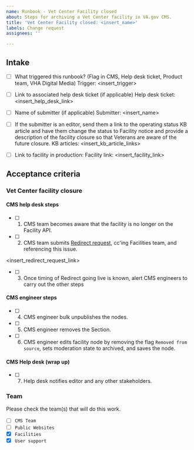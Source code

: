 ```yaml
---
name: Runbook - Vet Center Facility closed
about: Steps for archiving a Vet Center facility in VA.gov CMS.
title: 'Vet Center Facility closed: <insert_name>'
labels: Change request
assignees: ''

---
```


## Intake
- [ ] What triggered this runbook? (Flag in CMS, Help desk ticket, Product team, VHA Digital Media)
Trigger: <insert_trigger>

- [ ] Link to associated help desk ticket (if applicable)
Help desk ticket: <insert_help_desk_link>

- [ ] Name of submitter (if applicable)
Submitter: <insert_name>

- [ ] If the submitter is an editor, send them a link to the operating status KB article and have them change the status to Facility notice and provide a description of the facility closure so that Veterans are aware of the future closure.
KB articles: <insert_kb_article_links>

- [ ] Link to facility in production:
Facility link: <insert_facility_link>

## Acceptance criteria

### Vet Center facility closure

#### CMS help desk steps
- [ ] 1. CMS team becomes aware that the facility is no longer on the Facility API.
- [ ] 2. CMS team submits [Redirect request](https://github.com/department-of-veterans-affairs/va.gov-cms/issues/new?assignees=&labels=Redirect+request&template=redirect-request-facility-url.md&title=Redirect+Request+for%3A+%3Cinsert+facility+name%3E), cc'ing Facilities team, and referencing this issue.

<insert_redirect_request_link>

- [ ] 3. Once timing of Redirect going live is known, alert CMS engineers to carry out the other steps

#### CMS engineer steps
- [ ] 4. CMS engineer bulk unpublishes the nodes.
- [ ] 5. CMS engineer removes the Section.
- [ ] 6. CMS engineer edits facility node by removing the flag `Removed from source`, sets moderation state to archived, and saves the node.

#### CMS Help desk (wrap up)
- [ ] 7. Help desk notifies editor and any other stakeholders.

### Team
Please check the team(s) that will do this work.

- [ ] `CMS Team`
- [ ] `Public Websites`
- [x] `Facilities`
- [x] `User support`
